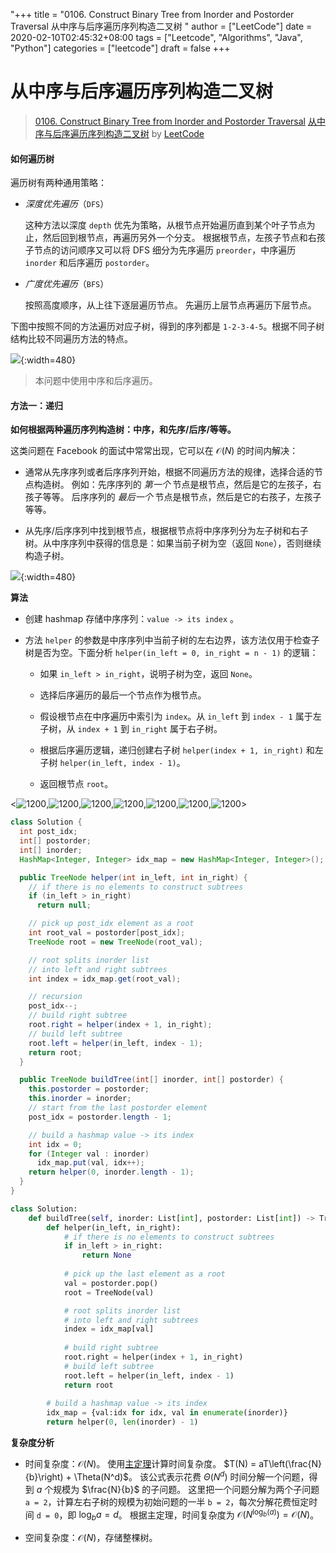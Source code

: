"+++
title = "0106. Construct Binary Tree from Inorder and Postorder Traversal 从中序与后序遍历序列构造二叉树 "
author = ["LeetCode"]
date = 2020-02-10T02:45:32+08:00
tags = ["Leetcode", "Algorithms", "Java", "Python"]
categories = ["leetcode"]
draft = false
+++

# 从中序与后序遍历序列构造二叉树

> [0106. Construct Binary Tree from Inorder and Postorder Traversal](https://leetcode-cn.com/problems/construct-binary-tree-from-inorder-and-postorder-traversal/)
> [从中序与后序遍历序列构造二叉树](https://leetcode-cn.com/problems/construct-binary-tree-from-inorder-and-postorder-traversal/solution/cong-zhong-xu-yu-hou-xu-bian-li-xu-lie-gou-zao-e-5/) by [LeetCode](https://leetcode-cn.com/u/leetcode/)

#### 如何遍历树

遍历树有两种通用策略：
     
- *深度优先遍历*（`DFS`）

    这种方法以深度 `depth` 优先为策略，从根节点开始遍历直到某个叶子节点为止，然后回到根节点，再遍历另外一个分支。
    根据根节点，左孩子节点和右孩子节点的访问顺序又可以将 DFS 细分为先序遍历 `preorder`，中序遍历 `inorder` 和后序遍历 `postorder`。
    
- *广度优先遍历*（`BFS`）

    按照高度顺序，从上往下逐层遍历节点。
    先遍历上层节点再遍历下层节点。
   
下图中按照不同的方法遍历对应子树，得到的序列都是 `1-2-3-4-5`。根据不同子树结构比较不同遍历方法的特点。

![](https://pic.leetcode-cn.com/Figures/106/bfs_dfs.png){:width=480}

> 本问题中使用中序和后序遍历。
#### 方法一：递归

**如何根据两种遍历序列构造树：中序，和先序/后序/等等。**

这类问题在 Facebook 的面试中常常出现，它可以在 $\mathcal{O}(N)$ 的时间内解决：

- 通常从先序序列或者后序序列开始，根据不同遍历方法的规律，选择合适的节点构造树。
例如：先序序列的 *第一个* 节点是根节点，然后是它的左孩子，右孩子等等。
后序序列的 *最后一个* 节点是根节点，然后是它的右孩子，左孩子等等。

- 从先序/后序序列中找到根节点，根据根节点将中序序列分为左子树和右子树。从中序序列中获得的信息是：如果当前子树为空（返回 `None`），否则继续构造子树。

![](https://pic.leetcode-cn.com/Figures/106/recursion.png){:width=480}

**算法**

- 创建 hashmap 存储中序序列：`value -> its index` 。

- 方法 `helper` 的参数是中序序列中当前子树的左右边界，该方法仅用于检查子树是否为空。下面分析 `helper(in_left = 0, in_right = n - 1)` 的逻辑：

    - 如果 `in_left > in_right`，说明子树为空，返回 `None`。

    - 选择后序遍历的最后一个节点作为根节点。

    - 假设根节点在中序遍历中索引为 `index`。从 `in_left` 到 `index - 1` 属于左子树，从 `index + 1` 到 `in_right` 属于右子树。

    - 根据后序遍历逻辑，递归创建右子树 `helper(index + 1, in_right)` 和左子树 `helper(in_left, index - 1)`。
    
    - 返回根节点 `root`。

<![1200](https://pic.leetcode-cn.com/Figures/106/106_slide_1.png),![1200](https://pic.leetcode-cn.com/Figures/106/106_slide_2.png),![1200](https://pic.leetcode-cn.com/Figures/106/106_slide_3.png),![1200](https://pic.leetcode-cn.com/Figures/106/106_slide_4.png),![1200](https://pic.leetcode-cn.com/Figures/106/106_slide_5.png),![1200](https://pic.leetcode-cn.com/Figures/106/106_slide_6.png),![1200](https://pic.leetcode-cn.com/Figures/106/106_slide_7.png)>

```java
class Solution {
  int post_idx;
  int[] postorder;
  int[] inorder;
  HashMap<Integer, Integer> idx_map = new HashMap<Integer, Integer>();

  public TreeNode helper(int in_left, int in_right) {
    // if there is no elements to construct subtrees
    if (in_left > in_right)
      return null;

    // pick up post_idx element as a root
    int root_val = postorder[post_idx];
    TreeNode root = new TreeNode(root_val);

    // root splits inorder list
    // into left and right subtrees
    int index = idx_map.get(root_val);

    // recursion 
    post_idx--;
    // build right subtree
    root.right = helper(index + 1, in_right);
    // build left subtree
    root.left = helper(in_left, index - 1);
    return root;
  }

  public TreeNode buildTree(int[] inorder, int[] postorder) {
    this.postorder = postorder;
    this.inorder = inorder;
    // start from the last postorder element
    post_idx = postorder.length - 1;

    // build a hashmap value -> its index
    int idx = 0;
    for (Integer val : inorder)
      idx_map.put(val, idx++);
    return helper(0, inorder.length - 1);
  }
}
```

```python
class Solution:
    def buildTree(self, inorder: List[int], postorder: List[int]) -> TreeNode:
        def helper(in_left, in_right):
            # if there is no elements to construct subtrees
            if in_left > in_right:
                return None
            
            # pick up the last element as a root
            val = postorder.pop()
            root = TreeNode(val)

            # root splits inorder list
            # into left and right subtrees
            index = idx_map[val]
 
            # build right subtree
            root.right = helper(index + 1, in_right)
            # build left subtree
            root.left = helper(in_left, index - 1)
            return root
        
        # build a hashmap value -> its index
        idx_map = {val:idx for idx, val in enumerate(inorder)} 
        return helper(0, len(inorder) - 1)
```

**复杂度分析**

* 时间复杂度：$\mathcal{O}(N)$。
使用[主定理](https://baike.baidu.com/item/%E4%B8%BB%E5%AE%9A%E7%90%86/3463232?fr=aladdin)计算时间复杂度。
    $T(N) = aT\left(\frac{N}{b}\right) + \Theta(N^d)$。 
    该公式表示花费 $\Theta(N^d)$ 时间分解一个问题，得到 $a$ 个规模为 $\frac{N}{b}$ 的子问题。
    这里把一个问题分解为两个子问题 `a = 2`，计算左右子树的规模为初始问题的一半 `b = 2`，每次分解花费恒定时间 `d = 0`，即 $\log_b{a} = d$。
    根据主定理，时间复杂度为 $\mathcal{O}(N^{\log_b(a)}) = \mathcal{O}(N)$。

* 空间复杂度：$\mathcal{O}(N)$，存储整棵树。